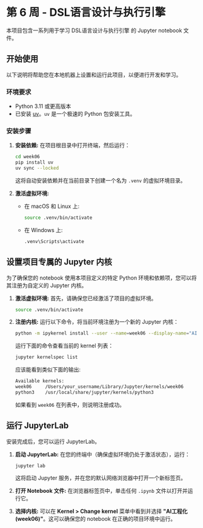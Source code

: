 # 第 6 周 - DSL语言设计与执行引擎

本项目包含一系列用于学习 DSL语言设计与执行引擎 的 Jupyter notebook 文件。

## 开始使用

以下说明将帮助您在本地机器上设置和运行此项目，以便进行开发和学习。

### 环境要求

*   Python 3.11 或更高版本
*   已安装 [uv](https://github.com/astral-sh/uv)。`uv` 是一个极速的 Python 包安装工具。

### 安装步骤

1.  **安装依赖:**
    在项目根目录中打开终端，然后运行：
    ```bash
	cd week06
	pip install uv
    uv sync --locked
    ```
    这将自动安装依赖并在当前目录下创建一个名为 `.venv` 的虚拟环境目录。

2.  **激活虚拟环境:**
    *   在 macOS 和 Linux 上:
        ```bash
        source .venv/bin/activate
        ```
    *   在 Windows 上:
        ```bash
        .venv\Scripts\activate
        ```

## 设置项目专属的 Jupyter 内核

为了确保您的 notebook 使用本项目定义的特定 Python 环境和依赖项，您可以将其注册为自定义的 Jupyter 内核。

1.  **激活虚拟环境:**
    首先，请确保您已经激活了项目的虚拟环境。
    ```bash
    source .venv/bin/activate
    ```

2.  **注册内核:**
    运行以下命令，将当前环境注册为一个新的 Jupyter 内核：
    ```bash
    python -m ipykernel install --user --name=week06 --display-name="AI工程化(week06)"
    ```

	运行下面的命令查看当前的 kernel 列表：
	```bash
	jupyter kernelspec list
	```
	应该能看到类似下面的输出:
	```bash
	Available kernels:
	week06     /Users/your_username/Library/Jupyter/kernels/week06
	python3    /usr/local/share/jupyter/kernels/python3
	```
	如果看到 `week06` 在列表中，则说明注册成功。
	

## 运行 JupyterLab

安装完成后，您可以运行 JupyterLab。

1.  **启动 JupyterLab:**
    在您的终端中（确保虚拟环境仍处于激活状态），运行：
    ```bash
    jupyter lab
    ```
    这将启动 Jupyter 服务，并在您的默认网络浏览器中打开一个新标签页。

2.  **打开 Notebook 文件:**
    在浏览器标签页中，单击任何 `.ipynb` 文件以打开并运行它。

3.  **选择内核:**
    可以在 **Kernel > Change kernel** 菜单中看到并选择 **"AI工程化(week06)"**。这可以确保您的 notebook 在正确的项目环境中运行。
